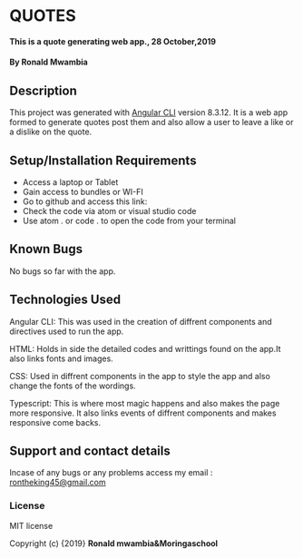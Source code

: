 # QUOTES
#### This is a quote generating web app., 28 October,2019
#### By **Ronald Mwambia**
## Description
This project was generated with [Angular CLI](https://github.com/angular/angular-cli) version 8.3.12.
It is a web app formed to generate quotes post them and also allow a user to leave a like or a dislike on the quote.
## Setup/Installation Requirements
* Access a laptop or Tablet
* Gain access to bundles or WI-FI
* Go to github and access this link:
* Check the code via atom or visual studio code
* Use atom . or code . to open the code from your terminal

## Known Bugs
 No bugs so far with the app.
## Technologies Used
 Angular CLI: This was used in the creation of diffrent components and directives used to run the app.

 HTML: Holds in side the detailed codes and writtings found on the app.It also links fonts and images.

 CSS: Used in diffrent components in the app to style the app and also change the fonts of the wordings.

 Typescript: This is where most magic happens and also makes the page more responsive. It also links                  events of diffrent components and makes responsive come backs.
## Support and contact details
 Incase of any bugs or any problems access my email : rontheking45@gmail.com
### License
MIT license

Copyright (c) {2019} **Ronald mwambia&Moringaschool**
  